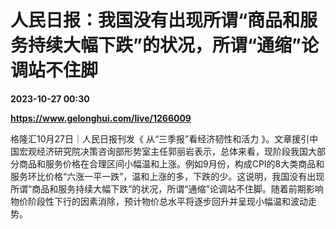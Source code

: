 # 人民日报：我国没有出现所谓“商品和服务持续大幅下跌”的状况，所谓“通缩”论调站不住脚

**2023-10-27 00:30**

**https://www.gelonghui.com/live/1266009**

格隆汇10月27日｜人民日报刊发《 从“三季报”看经济韧性和活力 》。文章援引中国宏观经济研究院决策咨询部形势室主任郭丽岩表示，总体来看，现阶段我国大部分商品和服务价格在合理区间小幅温和上涨。例如9月份，构成CPI的8大类商品和服务环比价格“六涨一平一跌”，温和上涨的多，下跌的少。这说明，我国没有出现所谓“商品和服务持续大幅下跌”的状况，所谓“通缩”论调站不住脚。随着前期影响物价阶段性下行的因素消除，预计物价总水平将逐步回升并呈现小幅温和波动走势。
